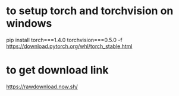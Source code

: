 # to setup torch and torchvision on windows
pip install torch===1.4.0 torchvision===0.5.0 -f https://download.pytorch.org/whl/torch_stable.html

# to get download link
https://rawdownload.now.sh/